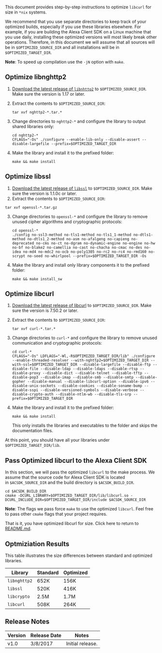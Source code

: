 This document provides step-by-step instructions to optimize `libcurl` for size in `*nix` systems.

We recommend that you use separate directories to keep track of your optimized builds, especially if you use these libraries elsewhere. For example, if you are building the Alexa Client SDK on a Linux machine that you use daily, installing these optimized versions will most likely break other operations. Therefore, in this document we will assume that all sources will be in `$OPTIMIZED_SOURCE_DIR` and all installations will be in `$OPTIMIZED_TARGET_DIR`.

**Note**: To speed up compilation use the `-jN` option with `make`.


## Optimize libnghttp2

1. [Download the latest release of `libnhttp2`](https://github.com/nghttp2/nghttp2/releases) to `$OPTIMIZED_SOURCE_DIR`. Make sure the version is 1.17 or later.  

2. Extract the contents to `$OPTIMIZED_SOURCE_DIR`:

    ```
    tar xvf nghttp2-*.tar.*
    ```
3.  Change directories to `nghttp2-*` and configure the library to output shared libraries only:

    ```
    cd nghttp2-*
    CFLAGS="-Os" ./configure --enable-lib-only --disable-assert --disable-largefile --prefix=$OPTIMIZED_TARGET_DIR
    ```
4.  Make the library and install it to the prefixed folder:

    ```
    make && make install
    ```

## Optimize libssl

1.  [Download the latest release of `libssl`](https://www.openssl.org/source/) to `$OPTIMIZED_SOURCE_DIR`. Make sure the version is 1.1.0c or later.
2.  Extract the contents to `$OPTIMIZED_SOURCE_DIR`:

 ```
 tar xvf openssl-*.tar.gz
 ```
3.  Change directories to `openssl-*` and configure the library to remove unused cipher algorithms and cryptographic protocols:

    ```
    cd openssl-*
    ./config no-ssl3-method no-tls1-method no-tls1_1-method no-dtls1-method no-dtls1_2-method no-asm no-afalgeng no-capieng no-deprecated no-cms no-ct no-dgram no-dynamic-engine no-engine no-hw no-bf no-blake2 no-camellia no-cast no-chacha no-cmac no-des no-idea no-md4 no-mdc2 no-ocb no-poly1305 no-rc2 no-rc4 no-rmd160 no-scrypt no-seed no-whirlpool --prefix=$OPTIMIZED_TARGET_DIR -Os
    ```
4.  Make the library and install only library components it to the prefixed folder:

    ```
    make && make install_sw
    ```

## Optimize libcurl

1.  [Download the latest release of libcurl](https://curl.haxx.se/download.html) to `$OPTIMIZED_SOURCE_DIR`. Make sure the version is 7.50.2 or later.
2.  Extract the contents to `$OPTIMIZED_SOURCE_DIR`:

    ```
    tar xvf curl-*.tar.*
    ```
3.  Change directories to `curl-*` and configure the library to remove unused communication and cryptographic protocols:

    ```
    cd curl-*
    CFLAGS="-Os" LDFLAGS="-Wl,-R$OPTIMIZED_TARGET_DIR/lib" ./configure --enable-threaded-resolver --with-nghttp2=$OPTIMIZED_TARGET_DIR --with-ssl=$OPTIMIZED_TARGET_DIR --disable-largefile --disable-ftp --disable-file --disable-ldap --disable-ldaps --disable-rtsp --disable-proxy --disable-dict --disable-telnet --disable-tftp --disable-pop3 --disable-imap --disable-smb --disable-smtp --disable-gopher --disable-manual --disable-libcurl-option --disable-ipv6 --disable-unix-sockets --disable-cookies --disable-soname-bump --disable-sspi --disable-versioned-symbols --disable-verbose --disable-crypto-auth --disable-ntlm-wb --disable-tls-srp --prefix=$OPTIMIZED_TARGET_DIR
    ```
4.  Make the library and install it to the prefixed folder:

    ```
    make && make install
    ```
    This only installs the libraries and executables to the folder and skips the documentation files.

At this point, you should have all your libraries under `$OPTIMIZED_TARGET_DIR/lib`.

## Pass Optimized libcurl to the Alexa Client SDK

In this section, we will pass the optimized `libcurl` to the make process. We assume that the source code for Alexa Client SDK is located in `$ACSDK_SOURCE_DIR` and the build directory is `$ACSDK_BUILD_DIR`. 
```
cd $ACSDK_BUILD_DIR
cmake -DCURL_LIBRARY=$OPTIMIZED_TARGET_DIR/lib/libcurl.so -DCURL_INCLUDE_DIR=$OPTIMIZED_TARGET_DIR/include $ACSDK_SOURCE_DIR
```
**Note**: The flags we pass force `make` to use the optimized `libcurl`. Feel free to pass other `cmake` flags that your project requires.  

That is it, you have optimized libcurl for size. Click here to return to [README.md](https://github.com/alexa/alexa-client-sdk).

## Optmiziation Results

This table illustrates the size differences between standard and optimized libraries.

| Library	| Standard | Optimized |
| ------------  | -------- | --------- |
| `libnghttp2`  | 652K     | 156K      |
| `libssl`	| 520K     | 416K      |
| `libcrypto`	| 2.5M     | 1.7M      |
| `libcurl`	| 508K	   | 264K      |

## Release Notes   

| Version | Release Date | Notes |
|---------|--------------|-------|  
| v1.0 | 3/8/2017 | Initial release. |
